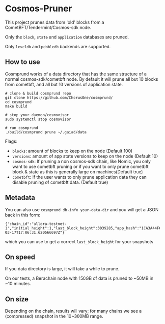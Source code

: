 # Cosmos-Pruner

This project prunes data from 'old' blocks from a CometBFT/Tendermint/Cosmos-sdk node.

Only the `block`, `state` and `application` databases are pruned.

Only `leveldb` and `pebbledb` backends are supported.


## How to use

Cosmprund works of a data directory that has the same structure of a normal cosmos-sdk/cometbft node. By default it will prune all but 10 blocks from cometbft, and all but 10 versions of application state.

```
# clone & build cosmprund repo
git clone https://github.com/ChorusOne/cosmprund/
cd cosmprund
make build

# stop your daemon/cosmovisor
sudo systemctl stop cosmovisor

# run cosmprund 
./build/cosmprund prune ~/.gaiad/data
```

Flags: 

- `blocks`: amount of blocks to keep on the node (Default 100)
- `versions`: amount of app state versions to keep on the node (Default 10)
- `cosmos-sdk`: If pruning a non cosmos-sdk chain, like Nomic, you only want to use cometbft pruning or if you want to only prune cometbft block & state as this is generally large on machines(Default true)
- `cometbft`: If the user wants to only prune application data they can disable pruning of cometbft data. (Default true)

## Metadata

You can also use `cosmprund db-info your-data-dir` and you will get a JSON back in this form:

```
{"chain_id":"allora-testnet-1","initial_height":1,"last_block_height":3039285,"app_hash":"1CA3A44FC14A6D08137245F5FCB32275DD1150FEE76E3AD7F31FC5B388474854","last_block_time":"2025-03-17T17:06:31.620566697Z"}
```

which you can use to get a correct `last_block_height` for your snapshots

## On speed

If you data directory is large, it will take a while to prune.

On our tests, a Berachain node with 150GB of data is pruned to ~50MB in ~10 minutes.


## On size

Depending on the chain, results will vary; for many chains we see a (compressed) snapshot in the 10~300MB range.
